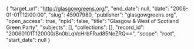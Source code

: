 {
  "target_url": "http://glasgowgreens.org/", 
  "end_date": null, 
  "date": "2006-01-01T12:00:00", 
  "slug": 45907980, 
  "publisher": "glasgowgreens.org", 
  "open_access": true, 
  "npld": false, 
  "title": "Glasgow & West of Scotland Green Party", 
  "subjects": [], 
  "collections": [], 
  "record_id": "20060101T120000/Bn0bLqVcHrbFRud85NeZRQ==", 
  "scope": "root", 
  "start_date": null
}

